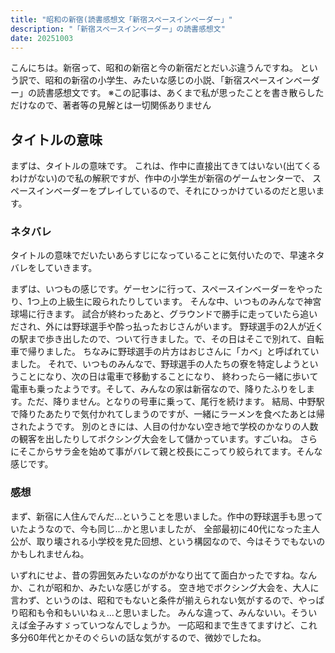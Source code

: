 ```yaml
---
title: "昭和の新宿(読書感想文「新宿スペースインベーダー」"
description: "「新宿スペースインベーダー」の読書感想文"
date: 20251003
---
```

こんにちは。新宿って、昭和の新宿と今の新宿だとだいぶ違うんですね。
という訳で、昭和の新宿の小学生、みたいな感じの小説、「新宿スペースインベーダー」の読書感想文です。
※この記事は、あくまで私が思ったことを書き散らしただけなので、著者等の見解とは一切関係ありません
## タイトルの意味
まずは、タイトルの意味です。
これは、作中に直接出てきてはいない(出てくるわけがない)ので私の解釈ですが、作中の小学生が新宿のゲームセンターで、
スペースインベーダーをプレイしているので、それにひっかけているのだと思います。
### ネタバレ
タイトルの意味でだいたいあらすじになっていることに気付いたので、早速ネタバレをしていきます。



まずは、いつもの感じです。ゲーセンに行って、スペースインベーダーをやったり、1つ上の上級生に殴られたりしています。
そんな中、いつものみんなで神宮球場に行きます。
試合が終わったあと、グラウンドで勝手に走っていたら追いだされ、外には野球選手や酔っ払ったおじさんがいます。
野球選手の2人が近くの駅まで歩き出したので、ついて行きました。で、その日はそこで別れて、自転車で帰りました。
ちなみに野球選手の片方はおじさんに「カベ」と呼ばれていました。
それで、いつものみんなで、野球選手の人たちの寮を特定しようということになり、次の日は電車で移動することになり、
終わったら一緒に歩いて電車も乗ったようです。そして、みんなの家は新宿なので、降りたふりをします。ただ、降りません。となりの号車に乗って、尾行を続けます。
結局、中野駅で降りたあたりで気付かれてしまうのですが、一緒にラーメンを食べたあとは帰されたようです。
別のときには、人目の付かない空き地で学校のかなりの人数の観客を出したりしてボクシング大会をして儲かっています。すごいね。
さらにそこからサラ金を始めて事がバレて親と校長にこってり絞られてます。そんな感じです。
### 感想
まず、新宿に人住んでんだ...ということを思いました。作中の野球選手も思っていたようなので、今も同じ...かと思いましたが、
全部最初に40代になった主人公が、取り壊される小学校を見た回想、という構図なので、今はそうでもないのかもしれませんね。

いずれにせよ、昔の雰囲気みたいなのがかなり出てて面白かったですね。なんか、これが昭和か、みたいな感じがする。
空き地でボクシング大会を、大人に言わず、というのは、昭和でもないと条件が揃えられない気がするので、やっぱり昭和も令和もいいねぇ...と思いました。
みんな違って、みんないい。そういえば金子みすゞっていつなんでしょうか。
一応昭和まで生きてますけど、これ多分60年代とかそのぐらいの話な気がするので、微妙でしたね。
